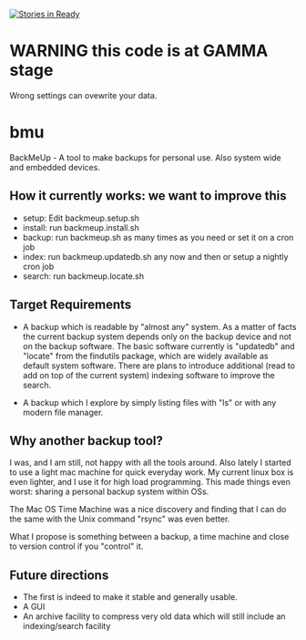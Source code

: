 [![Stories in Ready](https://badge.waffle.io/mariotti/bmu.png?label=ready&title=Ready)](https://waffle.io/mariotti/bmu)
# WARNING this code is at GAMMA stage

Wrong settings can ovewrite your data.

# bmu

BackMeUp - A tool to make backups for personal use. Also system wide and embedded devices.

## How it currently works: we want to improve this

 - setup: Edit backmeup.setup.sh
 - install: run backmeup.install.sh
 - backup: run backmeup.sh as many times as you need or set it on a cron job
 - index: run backmeup.updatedb.sh any now and then or setup a nightly cron job
 - search: run backmeup.locate.sh <filename part>

## Target Requirements

  - A backup which is readable by "almost any" system. As a matter of facts the current backup system depends
    only on the backup device and not on the backup software. The basic software currently is "updatedb" and
    "locate" from the findutils package, which are widely available as default system software.
    There are plans to introduce additional (read to add on top of the current system) indexing software
    to improve the search.
    
  - A backup which I explore by simply listing files with "ls" or with any modern file manager.

## Why another backup tool?

I was, and I am still, not happy with all the tools around. Also lately I started to use a light mac machine
for quick everyday work. My current linux box is even lighter, and I use it for high load programming.
This made things even worst: sharing a personal backup system within OSs.

The Mac OS Time Machine was a nice discovery and finding that I can do the same with the
Unix command "rsync" was even better.

What I propose is something between a backup, a time machine and close to version control if you "control" it.

## Future directions

 - The first is indeed to make it stable and generally usable.
 - A GUI
 - An archive facility to compress very old data which will still include an indexing/search facility

